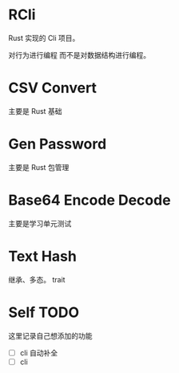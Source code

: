 # RCli

Rust 实现的 Cli 项目。

对行为进行编程 而不是对数据结构进行编程。

# CSV Convert

主要是 Rust 基础

# Gen Password

主要是 Rust 包管理

# Base64 Encode Decode

主要是学习单元测试

# Text Hash

继承、多态。 trait

# Self TODO

这里记录自己想添加的功能

 - [ ] cli 自动补全
 - [ ] cli
